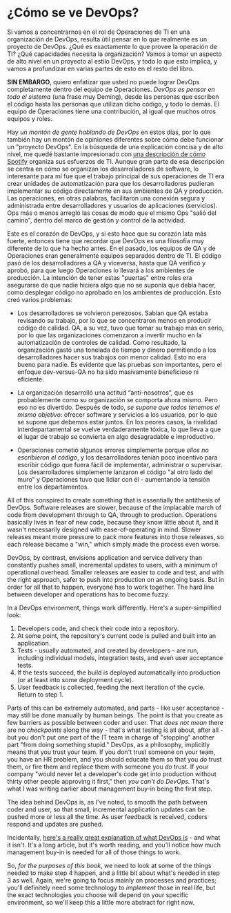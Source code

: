 # ¿Cómo se ve DevOps?
Si vamos a concentrarnos en el rol de Operaciones de TI en una organización de DevOps, resulta útil pensar en lo que realmente es un proyecto de DevOps. ¿Qué es exactamente lo que provee la operación de TI? ¿Qué capacidades necesita la organización? Vamos a tomar un aspecto de alto nivel en un proyecto al estilo DevOps, y todo lo que esto implica, y vamos a profundizar en varias partes de esto en el resto del libro.

**SIN EMBARGO**, quiero enfatizar que usted no puede lograr DevOps completamente dentro del equipo de Operaciones. _DevOps es pensar en todo el sistema_ (una frase muy Deming), desde las personas que escriben el código hasta las personas que utilizan dicho código, y todo lo demás. El equipo de Operaciones tiene una contribución, al igual que muchos otros equipos y roles.

Hay _un montón de gente hablando de DevOps_ en estos días, por lo que también hay un montón de opiniones diferentes sobre cómo debe funcionar un "proyecto DevOps". En la búsqueda de una explicación concisa y de alto nivel, me quedé bastante impresionado con [una descripción de cómo Spotify](https://labs.spotify.com/2014/03/27/spotify-engineering-culture-part-1/) organiza sus esfuerzos de TI. Aunque gran parte de esa descripción se centra en cómo se organizan los desarrolladores de software, lo interesante para mí fue que el trabajo principal de sus operaciones de TI era crear unidades de automatización para que los desarrolladores pudieran implementar su código directamente en sus ambientes de QA y producción. Las operaciones, en otras palabras, facilitaron una conexión segura y administrada entre desarrolladores y usuarios de aplicaciones (servicios). Ops más o menos arregló las cosas de modo que el mismo Ops "salió del camino", dentro del marco de gestión y control de la actividad.

Este es el corazón de DevOps, y si esto hace que su corazón lata más fuerte, entonces tiene que recordar que DevOps es una filosofía muy diferente de lo que ha hecho antes. En el pasado, los equipos de  QA y de Operaciones eran generalmente equipos separados dentro de TI. El código pasó de los desarrolladores a QA y viceversa, hasta que QA verificó y aprobó, para que luego  Operaciones lo llevará a los ambientes de producción. La intención de tener estas "puertas" entre roles era asegurarse de que nadie hiciera algo que no se suponía que debía hacer, como desplegar código no aprobado en los ambientes de producción. Esto creó varios problemas:

* Los desarrolladores se volvieron perezosos. Sabían que QA estaba revisando su trabajo, por lo que  se concentraron menos en producir código de calidad. QA, a su vez, tuvo que tomar su trabajo más en serio, por lo que las organizaciones comenzaron a invertir mucho en la automatización de controles de calidad. Como resultado, la organización gastó una tonelada de tiempo y dinero permitiendo a los desarrolladores hacer sus trabajos con menor calidad. Esto no era bueno para nadie. Es evidente que las pruebas son importantes, pero el enfoque dev-versus-QA no ha sido masivamente beneficioso ni eficiente.

* La organización desarrolló una actitud “anti-nosotros”, que es probablemente como su organización se comporta ahora mismo. Pero eso no es divertido. Después de todo, _se supone que todos tenemos el mismo objetivo_: ofrecer software y servicios a los usuarios, por lo que se supone que debemos estar juntos. En los peores casos, la rivalidad interdepartamental se vuelve verdaderamente tóxica, lo que lleva a que el lugar de trabajo se convierta en algo desagradable e improductivo.

* Operaciones cometió algunos errores simplemente porque _ellos no escribieron el código_, y los desarrolladores tenían poco incentivo para escribir código que fuera fácil de implementar, administrar o supervisar. Los desarrolladores simplemente lanzaron el código "al otro lado del muro" y Operaciones tuvo que lidiar con él - aumentando la tensión entre los departamentos.


All of this conspired to create something that is essentially the antithesis of DevOps. Software releases are slower, because of the implacable march of code from development through to QA, through to production. Operations basically lives in fear of new code, because they know little about it, and it wasn't necessarily designed with ease-of-operating in mind. Slower releases meant more pressure to pack more features into those releases, so each release became a "win," which simply made the process even worse. 

DevOps, by contrast, envisions application and service delivery than constantly pushes small, incremental updates to users, with a minimum of operational overhead. Smaller releases are easier to code and test, and with the right approach, safer to push into production on an ongoing basis. But in order for all that to happen, everyone has to work together. The hard line between developer and operations has to become fuzzy. 

In a DevOps environment, things work differently. Here's a super-simplified look:
1. Developers code, and check their code into a repository.
2. At some point, the repository's current code is pulled and built into an application.
3. Tests - usually automated, and created by developers - are run, including individual models, integration tests, and even user acceptance tests.
4. If the tests succeed, the build is deployed automatically into production (or at least into some deployment cycle).
5. User feedback is collected, feeding the next iteration of the cycle. Return to step 1.

Parts of this can be extremely automated, and parts - like user acceptance - may still be done manually by human beings. The point is that you create as few barriers as possible between coder and user. That _does not mean_ there are no _checkpoints_ along the way - that's what testing is all about, after all - but you don't put one part of the IT team in charge of "stopping" another part "from doing something stupid." DevOps, as a philosophy, implicitly means that you trust your team. If you don't trust someone on your team, you have an HR problem, and you should educate them so that you _do_ trust them, or fire them and replace them with someone you _do_ trust. If your company "would never let a developer's code get into production without thirty other people approving it first," then _you can't do DevOps._ That's what I was writing earlier about management buy-in being the first step.

The idea behind DevOps is, as I've noted, to smooth the path between coder and user, so that small, incremental application updates can be pushed more or less all the time. As user feedback is received, coders respond and updates are pushed. 

Incidentally, [here's a really great explanation of what DevOps is](http://theagileadmin.com/what-is-devops/) - and what it isn't. It's a long article, but it's worth reading, and you'll notice how much management buy-in is needed for all of those things to work.

So, _for the purposes of this book_, we need to look at some of the things needed to make step 4 happen, and a little bit about what's needed in step 3 as well. Again, we're going to focus mainly on processes and practices; you'll definitely need some technology to _implement_ those in real life, but the exact technologies you choose will depend on your specific environment, so we'll keep this a little more abstract for right now.
